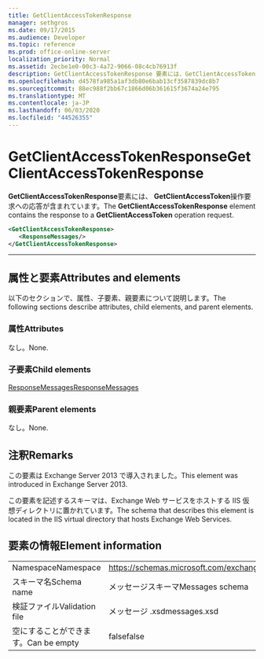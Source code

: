 ```yaml
---
title: GetClientAccessTokenResponse
manager: sethgros
ms.date: 09/17/2015
ms.audience: Developer
ms.topic: reference
ms.prod: office-online-server
localization_priority: Normal
ms.assetid: 2ecbe1e0-00c3-4a72-9066-08c4cb76913f
description: GetClientAccessTokenResponse 要素には、GetClientAccessToken 操作要求への応答が含まれています。
ms.openlocfilehash: d4578fa985a1af3db80e6bab13cf3587839dc8b7
ms.sourcegitcommit: 88ec988f2bb67c1866d06b361615f3674a24e795
ms.translationtype: MT
ms.contentlocale: ja-JP
ms.lasthandoff: 06/03/2020
ms.locfileid: "44526355"
---
```

# <a name="getclientaccesstokenresponse"></a><span data-ttu-id="50ad2-103">GetClientAccessTokenResponse</span><span class="sxs-lookup"><span data-stu-id="50ad2-103">GetClientAccessTokenResponse</span></span>

<span data-ttu-id="50ad2-104">**GetClientAccessTokenResponse**要素には、 **GetClientAccessToken**操作要求への応答が含まれています。</span><span class="sxs-lookup"><span data-stu-id="50ad2-104">The **GetClientAccessTokenResponse** element contains the response to a **GetClientAccessToken** operation request.</span></span> 
  
```XML
<GetClientAccessTokenResponse>
   <ResponseMessages/>
</GetClientAccessTokenResponse>
```

 ****
## <a name="attributes-and-elements"></a><span data-ttu-id="50ad2-105">属性と要素</span><span class="sxs-lookup"><span data-stu-id="50ad2-105">Attributes and elements</span></span>

<span data-ttu-id="50ad2-106">以下のセクションで、属性、子要素、親要素について説明します。</span><span class="sxs-lookup"><span data-stu-id="50ad2-106">The following sections describe attributes, child elements, and parent elements.</span></span>
  
### <a name="attributes"></a><span data-ttu-id="50ad2-107">属性</span><span class="sxs-lookup"><span data-stu-id="50ad2-107">Attributes</span></span>

<span data-ttu-id="50ad2-108">なし。</span><span class="sxs-lookup"><span data-stu-id="50ad2-108">None.</span></span>
  
### <a name="child-elements"></a><span data-ttu-id="50ad2-109">子要素</span><span class="sxs-lookup"><span data-stu-id="50ad2-109">Child elements</span></span>

[<span data-ttu-id="50ad2-110">ResponseMessages</span><span class="sxs-lookup"><span data-stu-id="50ad2-110">ResponseMessages</span></span>](responsemessages.md)
  
### <a name="parent-elements"></a><span data-ttu-id="50ad2-111">親要素</span><span class="sxs-lookup"><span data-stu-id="50ad2-111">Parent elements</span></span>

<span data-ttu-id="50ad2-112">なし。</span><span class="sxs-lookup"><span data-stu-id="50ad2-112">None.</span></span>
  
## <a name="remarks"></a><span data-ttu-id="50ad2-113">注釈</span><span class="sxs-lookup"><span data-stu-id="50ad2-113">Remarks</span></span>

<span data-ttu-id="50ad2-114">この要素は Exchange Server 2013 で導入されました。</span><span class="sxs-lookup"><span data-stu-id="50ad2-114">This element was introduced in Exchange Server 2013.</span></span>
  
<span data-ttu-id="50ad2-115">この要素を記述するスキーマは、Exchange Web サービスをホストする IIS 仮想ディレクトリに置かれています。</span><span class="sxs-lookup"><span data-stu-id="50ad2-115">The schema that describes this element is located in the IIS virtual directory that hosts Exchange Web Services.</span></span>
  
## <a name="element-information"></a><span data-ttu-id="50ad2-116">要素の情報</span><span class="sxs-lookup"><span data-stu-id="50ad2-116">Element information</span></span>

|||
|:-----|:-----|
|<span data-ttu-id="50ad2-117">Namespace</span><span class="sxs-lookup"><span data-stu-id="50ad2-117">Namespace</span></span>  <br/> |https://schemas.microsoft.com/exchange/services/2006/messages  <br/> |
|<span data-ttu-id="50ad2-118">スキーマ名</span><span class="sxs-lookup"><span data-stu-id="50ad2-118">Schema name</span></span>  <br/> |<span data-ttu-id="50ad2-119">メッセージスキーマ</span><span class="sxs-lookup"><span data-stu-id="50ad2-119">Messages schema</span></span>  <br/> |
|<span data-ttu-id="50ad2-120">検証ファイル</span><span class="sxs-lookup"><span data-stu-id="50ad2-120">Validation file</span></span>  <br/> |<span data-ttu-id="50ad2-121">メッセージ .xsd</span><span class="sxs-lookup"><span data-stu-id="50ad2-121">messages.xsd</span></span>  <br/> |
|<span data-ttu-id="50ad2-122">空にすることができます。</span><span class="sxs-lookup"><span data-stu-id="50ad2-122">Can be empty</span></span>  <br/> |<span data-ttu-id="50ad2-123">false</span><span class="sxs-lookup"><span data-stu-id="50ad2-123">false</span></span>  <br/> |
   

